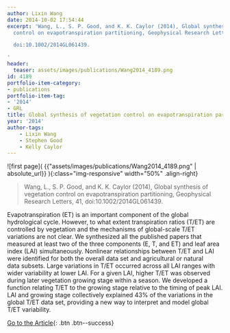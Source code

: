 ```yaml
---
author: Lixin Wang
date: 2014-10-02 17:54:44
excerpt: 'Wang, L., S. P. Good, and K. K. Caylor (2014), Global synthesis of vegetation
  control on evapotranspiration partitioning, Geophysical Research Letters, 41,

  doi:10.1002/2014GL061439.

'
header:
  teaser: assets/images/publications/Wang2014_4189.png
id: 4189
portfolio-item-category:
- publications
portfolio-item-tag:
- '2014'
- GRL
title: Global synthesis of vegetation control on evapotranspiration partitioning
year: '2014'
author-tags:
    - Lixin Wang
    - Stephen Good
    - Kelly Caylor
---
```


![first page]( {{"assets/images/publications/Wang2014_4189.png" | absolute_url}} ){:class="img-responsive" width="50%" .align-right}

> Wang, L., S. P. Good, and K. K. Caylor (2014), Global synthesis of vegetation control on evapotranspiration partitioning, Geophysical Research Letters, 41, doi:10.1002/2014GL061439.


Evapotranspiration (ET) is an important component of the global hydrological cycle. However, to what extent transpiration ratios (T/ET) are controlled by vegetation and the mechanisms of global-scale T/ET variations are not clear. We synthesized all the published papers that measured at least two of the three components (E, T, and ET) and leaf area index (LAI) simultaneously. Nonlinear relationships between T/ET and LAI were identified for both the overall data set and agricultural or natural data subsets. Large variations in T/ET occurred across all LAI ranges with wider variability at lower LAI. For a given LAI, higher T/ET was observed during later vegetation growing stage within a season. We developed a function relating T/ET to the growing stage relative to the timing of peak LAI. LAI and growing stage collectively explained 43% of the variations in the global T/ET data set, providing a new way to interpret and model global T/ET variability.


[Go to the Article](http://onlinelibrary.wiley.com/enhanced/doi/10.1002/2014GL061439/){: .btn .btn--success}